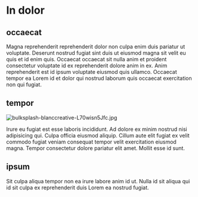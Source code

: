 # In dolor

## occaecat

Magna reprehenderit reprehenderit dolor non culpa enim duis pariatur ut voluptate. Deserunt nostrud fugiat sint duis ut eiusmod magna sit velit eu quis et id enim quis. Occaecat occaecat sit nulla anim et proident consectetur voluptate id ex reprehenderit dolore anim in ex. Anim reprehenderit est id ipsum voluptate eiusmod quis ullamco. Occaecat tempor ea Lorem id et dolor qui nostrud laborum quis occaecat exercitation non qui fugiat.

## tempor

<img class="bordered" src="/_merged_assets/_static/images/bulksplash-blanccreative-L70wisn5Jfc.jpg" alt="bulksplash-blanccreative-L70wisn5Jfc.jpg" />

Irure eu fugiat est esse laboris incididunt. Ad dolore ex minim nostrud nisi adipisicing qui. Culpa officia eiusmod aliquip. Cillum aute elit fugiat ex velit commodo fugiat veniam consequat tempor velit exercitation eiusmod magna. Tempor consectetur dolore pariatur elit amet. Mollit esse id sunt.

## ipsum

Sit culpa aliqua tempor non ea irure labore anim id ut. Nulla id sit aliqua qui id sit culpa ex reprehenderit duis Lorem ea nostrud fugiat.